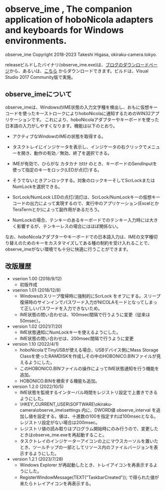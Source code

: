 # observe_ime , The companion application of hoboNicola adapters and keyboards for Windows environments.
 observe_ime Copyright 2018-2023 Takeshi Higasa, okiraku-camera.tokyo.

 releaseビルドしたバイナリ(observe_ime.exe)は、[ブログのダウンロードページ](https://okiraku-camera.tokyo/blog/?page_id=12997)から、あるいは、[こちら](https://github.com/okiraku-camera/observe_ime/releases) からダウンロードできます。ビルドは、Visual Studio 2017 Community版で実施。

## observe_imeについて
observe_imeは、WindowsのIME状態の入力文字種を検出し、おもに仮想キーコードを使ったキーストロークによりhoboNicolaに通知するためのWIN32アプリケーションです。
これにより、hoboNicolaアダプターやキーボードを使った日本語の入力がしやすくなります。機能は以下のとおり。

* アクティブなWindowのIMEの状態を取得する。
* タスクトレイにインジケータを表示し、インジケータの右クリックでメニューを開き、動作の有効／無効、終了を選択できる。
* IMEが有効で、ひらがな カタカナ ｶﾀｶﾅ のとき、キーボードのSendInputを使って指定のキーをロック(LEDが点灯)する。
* そうでないときアンロックする。対象のロックキーそしてScrLockまたはNumLockを選択できる。

* ScrLock/NumLock LEDの点灯/消灯は、ScrLock/NumLockキーの仮想キーコードの出力によって実現するので、実行中のアプリケーション(ExcelとかTeraTermとか)によって副作用があるだろう。
* NumLockの場合、テンキーのあるキーボードでのテンキー入力時には大きく影響するが、テンキーレスの場合にはほぼ関係ない。

なお、hoboNicolaアダプターやキーボードでの日本語入力は、IMEの文字種切り替えのためのキーをカスタマイズしてある種の制約を受け入れることで、observe_imeがない環境でも十分に快適に行うことができます。

## 改版履歴
* vserion 1.00 (2018/9/12)
  + 初版作成
* vserion 1.01 (2018/12/8)
  * Windowsのスリープ復帰時に強制的にScrLock をオフにする。スリープ復帰時のサインインでパスワード入力がNICOLAモードとなってしまって正しいパスワードを入力できないため。
  * IME状態の問い合わせは、100msec間隔で行うように変更（従来は50msec）。
* version 1.02 (2021/7/20)
  * IME状態通知にNumLockキーを使えるようにした。
  * IME状態の問い合わせは、200msec間隔で行うように変更
* version 1.10 (2022/4/1)
  * hoboNicolaでTinyUSBが使える場合、USBデバイス側にMass Storage Classを使ったRAMDISKを作成しその中のHOBONICO.BINファイルが見えるようにした。
  * このHOBONICO.BINファイルの操作によってIME状態通知を行う機能を追加。
  * HOBONICO.BINを検索する機能も追加。
* version 1.2.0 (2022/10/5)
  * IME状態を監視するインターバル時間をレジストリ設定で上書きできるようにした。
  * \HKEY_CURRENT_USER\SOFTWARE\okiraku-camera\observe_ime\settings 内に、DWORD値 observe_interval を追加し値を設定する。値は、十進数の100を指定すれば100msecとなる。レジストリ設定がない場合は200msec。
  * レジストリ値の読み取りはプログラム開始時にのみ行うので、変更したときはobserve_ime.exeを再起動すること。
  * タスクトレイのインジケーターアイコンの上にマウスカーソルを置いたとき、ツールチップの一部としてリソース内のファイルバージョンを表示するようにした。
* version 1.2.1 (2023/7/28)
  * Windows Explorer が再起動したとき、トレイアイコンを再表示するようにした。
  * RegisterWindowMessage(TEXT("TaskbarCreated")); で得られた値が来たらトレイアイコンを再表示する。